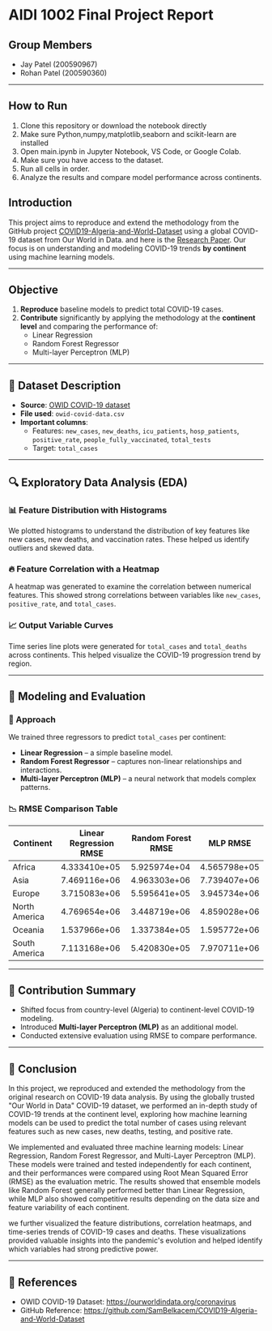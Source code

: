 # AIDI 1002 Final Project Report
## Group Members
- Jay Patel (200590967)  
- Rohan Patel (200590360)

---------------------------------------
## How to Run

1. Clone this repository or download the notebook directly  
2. Make sure Python,numpy,matplotlib,seaborn and scikit-learn are installed  
3. Open main.ipynb in Jupyter Notebook, VS Code, or Google Colab.  
4. Make sure you have access to the dataset.
5. Run all cells in order.
6. Analyze the results and compare model performance across continents.

## Introduction
This project aims to reproduce and extend the methodology from the GitHub project [COVID19-Algeria-and-World-Dataset](https://github.com/SamBelkacem/COVID19-Algeria-and-World-Dataset) using a global COVID-19 dataset from Our World in Data.
and here is the [Research Paper](https://paperswithcode.com/paper/covid-19-data-analysis-and-forecasting).
Our focus is on understanding and modeling COVID-19 trends **by continent** using machine learning models.

---

## Objective
1. **Reproduce** baseline models to predict total COVID-19 cases.
2. **Contribute** significantly by applying the methodology at the **continent level** and comparing the performance of:
   - Linear Regression
   - Random Forest Regressor
   - Multi-layer Perceptron (MLP)

---

## 📁 Dataset Description
- **Source**: [OWID COVID-19 dataset](https://ourworldindata.org/explorers/covid?country=USA~BRA~JPN~DEU~CAN~OWID_NAM~OWID_HIC~AND&Metric=Excess+mortality+%28estimates%29&Interval=Cumulative&Relative+to+population=true)
- **File used**: `owid-covid-data.csv`
- **Important columns**:
  - Features: `new_cases`, `new_deaths`, `icu_patients`, `hosp_patients`, `positive_rate`, `people_fully_vaccinated`, `total_tests`
  - Target: `total_cases`

---

## 🔍 Exploratory Data Analysis (EDA)

### 📊 Feature Distribution with Histograms
We plotted histograms to understand the distribution of key features like new cases, new deaths, and vaccination rates. These helped us identify outliers and skewed data.

### 🔥 Feature Correlation with a Heatmap
A heatmap was generated to examine the correlation between numerical features. This showed strong correlations between variables like `new_cases`, `positive_rate`, and `total_cases`.

### 📈 Output Variable Curves
Time series line plots were generated for `total_cases` and `total_deaths` across continents. This helped visualize the COVID-19 progression trend by region.

---

## 🧠 Modeling and Evaluation

### 🧪 Approach
We trained three regressors to predict `total_cases` per continent:
- **Linear Regression** – a simple baseline model.
- **Random Forest Regressor** – captures non-linear relationships and interactions.
- **Multi-layer Perceptron (MLP)** – a neural network that models complex patterns.

### 📉 RMSE Comparison Table

| Continent       | Linear Regression RMSE | Random Forest RMSE | MLP RMSE        |
|-----------------|------------------------|---------------------|------------------|
| Africa          | 4.333410e+05           | 5.925974e+04        | 4.565798e+05     |
| Asia            | 7.469116e+06           | 4.963303e+06        | 7.739407e+06     |
| Europe          | 3.715083e+06           | 5.595641e+05        | 3.945734e+06     |
| North America   | 4.769654e+06           | 3.448719e+06        | 4.859028e+06     |
| Oceania         | 1.537966e+06           | 1.337384e+05        | 1.595772e+06     |
| South America   | 7.113168e+06           | 5.420830e+05        | 7.970711e+06     |


---

## 🎁 Contribution Summary
- Shifted focus from country-level (Algeria) to continent-level COVID-19 modeling.
- Introduced **Multi-layer Perceptron (MLP)** as an additional model.
- Conducted extensive evaluation using RMSE to compare performance.

---

## 📌 Conclusion
In this project, we reproduced and extended the methodology from the original research on COVID-19 data analysis. By using the globally trusted "Our World in Data" COVID-19 dataset, we performed an in-depth study of COVID-19 trends at the continent level, exploring how machine learning models can be used to predict the total number of cases using relevant features such as new cases, new deaths, testing, and positive rate.

We implemented and evaluated three machine learning models: Linear Regression, Random Forest Regressor, and Multi-Layer Perceptron (MLP). These models were trained and tested independently for each continent, and their performances were compared using Root Mean Squared Error (RMSE) as the evaluation metric. The results showed that ensemble models like Random Forest generally performed better than Linear Regression, while MLP also showed competitive results depending on the data size and feature variability of each continent.

we further visualized the feature distributions, correlation heatmaps, and time-series trends of COVID-19 cases and deaths. These visualizations provided valuable insights into the pandemic's evolution and helped identify which variables had strong predictive power.

---
## 📎 References
- OWID COVID-19 Dataset: https://ourworldindata.org/coronavirus
- GitHub Reference: https://github.com/SamBelkacem/COVID19-Algeria-and-World-Dataset
